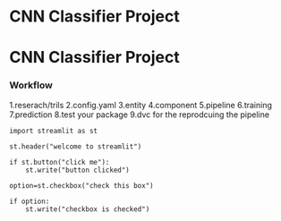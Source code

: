 # CNN Classifier Project

# CNN Classifier Project


### Workflow

1.reserach/trils
2.config.yaml
3.entity
4.component
5.pipeline
6.training
7.prediction
8.test your package
9.dvc for the reprodcuing the pipeline


```
import streamlit as st

st.header("welcome to streamlit")

if st.button("click me"):
    st.write("button clicked")
    
option=st.checkbox("check this box")

if option:
    st.write("checkbox is checked")

```
